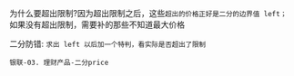 为什么要超出限制?因为超出限制之后，这些`超出的价格正好是二分的边界值 left；`
如果没有超出限制，需要补的那些不知道最大价格

二分防错:
`求出 left 以后加一个特判，看实际是否超出了限制`

`银联-03. 理财产品-二分price`
